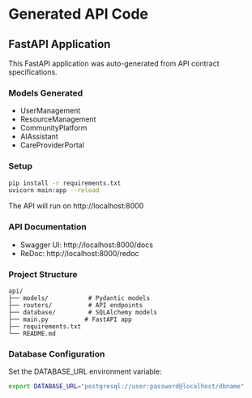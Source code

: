 # Generated API Code

## FastAPI Application

This FastAPI application was auto-generated from API contract specifications.

### Models Generated

- UserManagement
- ResourceManagement
- CommunityPlatform
- AIAssistant
- CareProviderPortal

### Setup

```bash
pip install -r requirements.txt
uvicorn main:app --reload
```

The API will run on http://localhost:8000

### API Documentation

- Swagger UI: http://localhost:8000/docs
- ReDoc: http://localhost:8000/redoc

### Project Structure

```
api/
├── models/           # Pydantic models
├── routers/          # API endpoints
├── database/         # SQLAlchemy models
├── main.py          # FastAPI app
├── requirements.txt
└── README.md
```

### Database Configuration

Set the DATABASE_URL environment variable:

```bash
export DATABASE_URL="postgresql://user:password@localhost/dbname"
```
